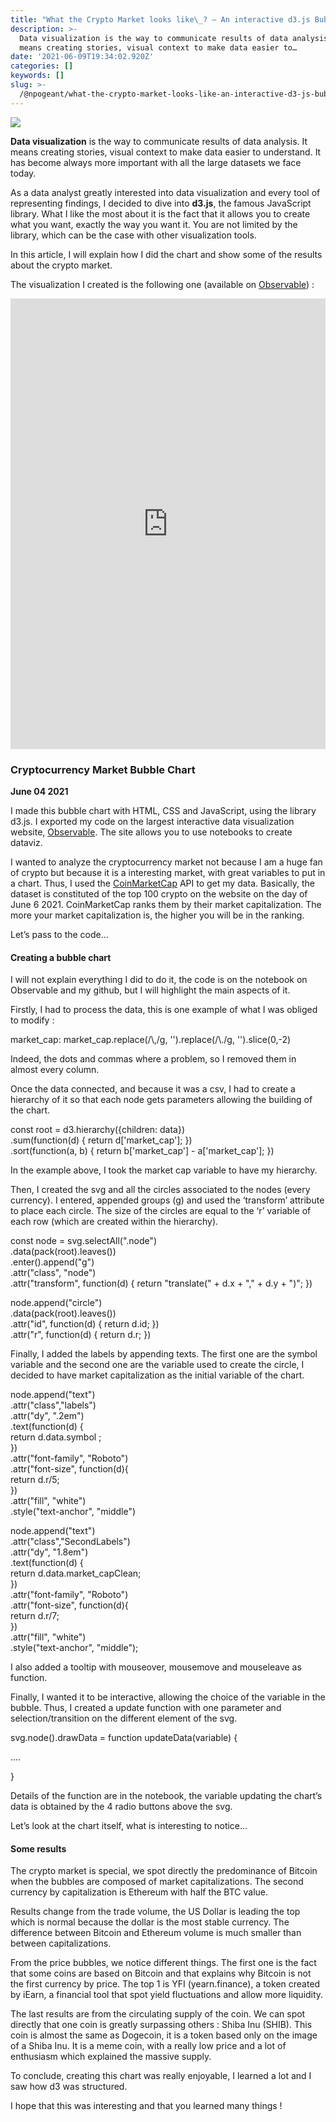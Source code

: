 ```yaml
---
title: "What the Crypto Market looks like\_? — An interactive d3.js Bubble Chart"
description: >-
  Data visualization is the way to communicate results of data analysis. It
  means creating stories, visual context to make data easier to…
date: '2021-06-09T19:34:02.920Z'
categories: []
keywords: []
slug: >-
  /@npogeant/what-the-crypto-market-looks-like-an-interactive-d3-js-bubble-chart-14a64cd4089e
---
```


![](img/0__YUYMuLCXaDistny__.jpg)

**Data visualization** is the way to communicate results of data analysis. It means creating stories, visual context to make data easier to understand. It has become always more important with all the large datasets we face today.

As a data analyst greatly interested into data visualization and every tool of representing findings, I decided to dive into **d3.js**, the famous JavaScript library. What I like the most about it is the fact that it allows you to create what you want, exactly the way you want it. You are not limited by the library, which can be the case with other visualization tools.

In this article, I will explain how I did the chart and show some of the results about the crypto market.

The visualization I created is the following one (available on [Observable](https://observablehq.com/d/4af37b5b43cce051)) :

<iframe width="100%" height="721" frameborder="0"
  src="https://observablehq.com/embed/@npogeant/crypto-market-top-100-currencies?cells=viewof+variable%2Cchart"></iframe>

### Cryptocurrency Market Bubble Chart

**June 04 2021**

I made this bubble chart with HTML, CSS and JavaScript, using the library d3.js. I exported my code on the largest interactive data visualization website, [Observable](https://observablehq.com). The site allows you to use notebooks to create dataviz.

I wanted to analyze the cryptocurrency market not because I am a huge fan of crypto but because it is a interesting market, with great variables to put in a chart. Thus, I used the [CoinMarketCap](https://coinmarketcap.com) API to get my data. Basically, the dataset is constituted of the top 100 crypto on the website on the day of June 6 2021. CoinMarketCap ranks them by their market capitalization. The more your market capitalization is, the higher you will be in the ranking.

Let’s pass to the code…

#### Creating a bubble chart

I will not explain everything I did to do it, the code is on the notebook on Observable and my github, but I will highlight the main aspects of it.

Firstly, I had to process the data, this is one example of what I was obliged to modify :

market\_cap: market\_cap.replace(/\\,/g, '').replace(/\\./g, '').slice(0,-2)

Indeed, the dots and commas where a problem, so I removed them in almost every column.

Once the data connected, and because it was a csv, I had to create a hierarchy of it so that each node gets parameters allowing the building of the chart.

const root = d3.hierarchy({children: data})  
 .sum(function(d) { return d\['market\_cap'\]; })  
 .sort(function(a, b) { return b\['market\_cap'\] - a\['market\_cap'\]; })

In the example above, I took the market cap variable to have my hierarchy.

Then, I created the svg and all the circles associated to the nodes (every currency). I entered, appended groups (g) and used the ‘transform’ attribute to place each circle. The size of the circles are equal to the ‘r’ variable of each row (which are created within the hierarchy).

const node = svg.selectAll(".node")  
 .data(pack(root).leaves())  
 .enter().append("g")  
   .attr("class", "node")  
   .attr("transform", function(d) { return "translate(" + d.x + "," + d.y + ")"; })

  
node.append("circle")  
       .data(pack(root).leaves())  
      .attr("id", function(d) { return d.id; })  
      .attr("r", function(d) { return d.r; })

Finally, I added the labels by appending texts. The first one are the symbol variable and the second one are the variable used to create the circle, I decided to have market capitalization as the initial variable of the chart.

node.append("text")  
        .attr("class","labels")  
        .attr("dy", ".2em")  
        .text(function(d) {  
            return d.data.symbol ;  
        })  
        .attr("font-family", "Roboto")  
        .attr("font-size", function(d){  
            return d.r/5;  
        })  
        .attr("fill", "white")  
        .style("text-anchor", "middle")  
    
  node.append("text")  
        .attr("class","SecondLabels")  
        .attr("dy", "1.8em")  
        .text(function(d) {  
            return d.data.market\_capClean;  
        })  
        .attr("font-family", "Roboto")  
        .attr("font-size", function(d){  
            return d.r/7;  
        })  
        .attr("fill", "white")  
        .style("text-anchor", "middle");

I also added a tooltip with mouseover, mousemove and mouseleave as function.

Finally, I wanted it to be interactive, allowing the choice of the variable in the bubble. Thus, I created a update function with one parameter and selection/transition on the different element of the svg.

svg.node().drawData = function updateData(variable) {

....

}

Details of the function are in the notebook, the variable updating the chart’s data is obtained by the 4 radio buttons above the svg.

Let’s look at the chart itself, what is interesting to notice…

#### Some results

The crypto market is special, we spot directly the predominance of Bitcoin when the bubbles are composed of market capitalizations. The second currency by capitalization is Ethereum with half the BTC value.

Results change from the trade volume, the US Dollar is leading the top which is normal because the dollar is the most stable currency. The difference between Bitcoin and Ethereum volume is much smaller than between capitalizations.

From the price bubbles, we notice different things. The first one is the fact that some coins are based on Bitcoin and that explains why Bitcoin is not the first currency by price. The top 1 is YFI (yearn.finance), a token created by iEarn, a financial tool that spot yield fluctuations and allow more liquidity.

The last results are from the circulating supply of the coin. We can spot directly that one coin is greatly surpassing others : Shiba Inu (SHIB). This coin is almost the same as Dogecoin, it is a token based only on the image of a Shiba Inu. It is a meme coin, with a really low price and a lot of enthusiasm which explained the massive supply.

To conclude, creating this chart was really enjoyable, I learned a lot and I saw how d3 was structured.

I hope that this was interesting and that you learned many things !